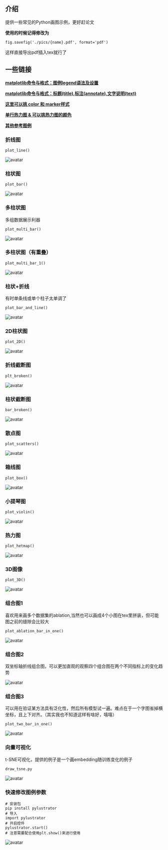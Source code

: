 ## **介绍**
提供一些常见的Python画图示例，更好赶论文

**使用的时候记得修改为**
```
fig.savefig('./pics/{name}.pdf', format='pdf')
```
这样直接导出pdf插入tex就行了

## 一些链接
[**matplotlib命令与格式：图例legend语法及设置**](https://blog.csdn.net/helunqu2017/article/details/78641290)

[**matplotlib命令与格式：标题(title),标注(annotate),文字说明(text)**](https://blog.csdn.net/helunqu2017/article/details/78659490)

[**这里可以挑 color 和 marker样式**](https://cloud.tencent.com/developer/article/1540478)

[**单行热力图 & 可以挑热力图的颜色**](https://www.codenong.com/cs106384659/)

[**其他参考图例**](https://mp.weixin.qq.com/s/mFXjyeLzbDGdT4jyAxHDjw)

### 折线图
```
plot_line()
```
![avatar](pics/line.png)

### 柱状图

```
plot_bar()
```
![avatar](pics/bar.png)

### 多柱状图
多组数据展示利器
```
plot_multi_bar()
```
![avatar](pics/multi_bar.png)

### 多柱状图（有重叠）

```
plot_multi_bar_1()
```

![avatar](pics/multi_bar_1.png)

### 柱状+折线

有时单条线或单个柱子太单调了
```
plot_bar_and_line()
```
![avatar](pics/bar_and_line.png)

### 2D柱状图

```
plot_2D()
```

![avatar](pics/hist_2D.png)

### 折线截断图

```
plt_broken()
```

![avatar](pics/broken_line.png)

### 柱状截断图

```
bar_broken()
```

![avatar](pics/broken_bar.png)

### 散点图

```
plot_scatters()
```
![avatar](pics/scatter.png)

### 箱线图

```
plot_box()
```

![avatar](pics/plot_box.png)

### 小提琴图

```
plot_violin()
```

![avatar](pics/plot_violin.png)

### 热力图

```
plot_hetmap()
```
![avatar](pics/heatmap.png)

### 3D图像

```
plot_3D()
```

![avatar](pics/plot_3D.png)

### 组合图1

喜欢用来画多个数据集的ablation,当然也可以画成4个小图在tex里拼装，但可能图之前的缝隙会比较大
```
plot_ablation_bar_in_one()
```
![avatar](pics/ablation.png)

### 组合图2

双坐标轴折线组合图，可以更加直观的观察四个组合图在两个不同指标上的变化趋势

![avatar](pics/multi_line.png)

### 组合图3

可以用在验证某方法具有泛化性，然后所有模型试一遍。难点在于一个字图省掉横坐标，且上下对齐。（其实我也不知道这样有啥好，嘻嘻）
```
plot_two_bar_in_one()
```
![avatar](pics/two_bars.png)

### 向量可视化
t-SNE可视化，提供的例子是一个画embedding随训练变化的例子
```
draw_tsne.py
```
![avatar](pics/tsne.png)

### 快速修改图例参数

```
# 安装包 
pip install pylustrator
# 导入
import pylustrator
# 开启控件
pylustrator.start()
# 注意需要配合使用plt.show()来进行使用
```

![avatar](pics/pylustrator.png)

